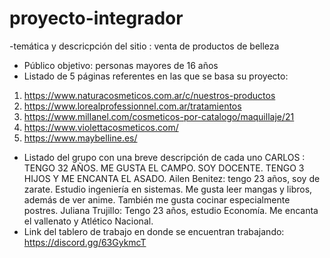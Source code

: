 # proyecto-integrador
-temática y descricpción del sitio : venta de productos de belleza 
- Público objetivo: personas mayores de 16 años
- Listado de 5 páginas referentes en las que se basa su proyecto:
1. https://www.naturacosmeticos.com.ar/c/nuestros-productos
2. https://www.lorealprofessionnel.com.ar/tratamientos
3. https://www.millanel.com/cosmeticos-por-catalogo/maquillaje/21
4. https://www.violettacosmeticos.com/
5. https://www.maybelline.es/
- Listado del grupo con una breve descripción de cada uno
CARLOS : TENGO 32 AÑOS. ME GUSTA EL CAMPO. SOY DOCENTE. TENGO 3 HIJOS Y ME ENCANTA EL ASADO.
Ailen Benitez: tengo 23 años, soy de zarate. Estudio ingeniería en sistemas. Me gusta leer mangas y libros, además de ver anime. También me gusta cocinar especialmente postres.
Juliana Trujillo: Tengo 23 años, estudio Economía. Me encanta el vallenato y Atlético Nacional.
- Link del tablero de trabajo en donde se encuentran trabajando: https://discord.gg/63GykmcT
